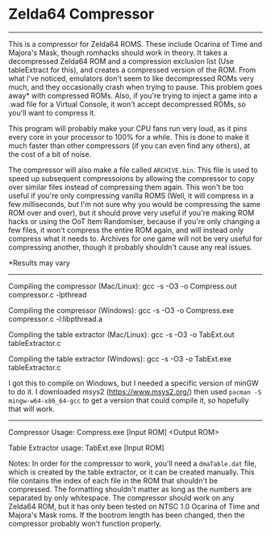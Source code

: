 ﻿# Zelda64 Compressor

---

This is a compressor for Zelda64 ROMS. These include Ocarina of Time and Majora's Mask, though romhacks should work in theory. It takes a decompressed Zelda64 ROM and a compression exclusion list (Use tableExtract for this), and creates a compressed version of the ROM. From what I've noticed, emulators don't seem to like decompressed ROMs very much, and they occasionally crash when trying to pause. This problem goes away\* with compressed ROMs. Also, if you're trying to inject a game into a .wad file for a Virtual Console, it won't accept decompressed ROMs, so you'll want to compress it.

This program will probably make your CPU fans run very loud, as it pins every core in your processor to 100% for a while. This is done to make it much faster than other compressors (if you can even find any others), at the cost of a bit of noise.

The compressor will also make a file called `ARCHIVE.bin`. This file is used to speed up subsequent compressoions by allowing the compressor to copy over similar files instead of compressing them again. This won't be too useful if you're only compressing vanilla ROMS (Well, it will compress in a few milliseconds, but I'm not sure why you would be compressing the same ROM over and over), but it should prove very useful if you're making ROM hacks or using the OoT Item Randomiser, because if you're only changing a few files, it won't compress the entire ROM again, and will instead only compress what it needs to. Archives for one game will not be very useful for compressing another, though it probably shouldn't cause any real issues.

\*Results may vary

---

Compiling the compressor (Mac/Linux): gcc -s -O3 -o Compress.out compressor.c -lpthread

Compiling the compressor (Windows): gcc -s -O3 -o Compress.exe compressor.c -l:libpthread.a

Compiling the table extractor (Mac/Linux): gcc -s -O3 -o TabExt.out tableExtractor.c

Compiling the table extractor (Windows): gcc -s -O3 -o TabExt.exe tableExtractor.c

I got this to compile on Windows, but I needed a specific version of minGW to do it. I downloaded msys2 (https://www.msys2.org/) then used `pacman -S mingw-w64-x86_64-gcc` to get a version that could compile it, so hopefully that will work.

---

Compressor Usage: Compress.exe [Input ROM] \<Output ROM\>

Table Extractor usage: TabExt.exe [Input ROM]

Notes: In order for the compressor to work, you'll need a `dmaTable.dat` file, which is created by the table extractor, or it can be created manually. This file contains the index of each file in the ROM that shouldn't be compressed. The formatting shouldn't matter as long as the numbers are separated by only whitespace. The compressor should work on any Zelda64 ROM, but it has only been tested on NTSC 1.0 Ocarina of Time and Majora's Mask roms. If the bootrom length has been changed, then the compressor probably won't function properly.
